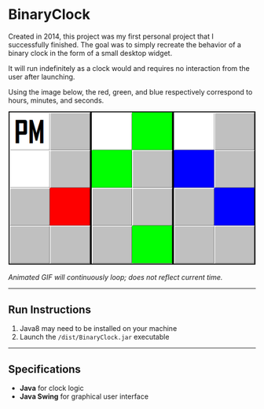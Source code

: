 # BinaryClock

Created in 2014, this project was my first personal project that I successfully finished. The goal was to simply recreate the behavior of a binary clock in the form of a small desktop widget.

It will run indefinitely as a clock would and requires no interaction from the user after launching.

Using the image below, the red, green, and blue respectively correspond to hours, minutes, and seconds.

![Binary Clock Demo](demo/binary_clock.gif)

*Animated GIF will continuously loop; does not reflect current time.*

---

## Run Instructions
1. Java8 may need to be installed on your machine
1. Launch the `/dist/BinaryClock.jar` executable

---

## Specifications

* **Java** for clock logic
* **Java Swing** for graphical user interface
